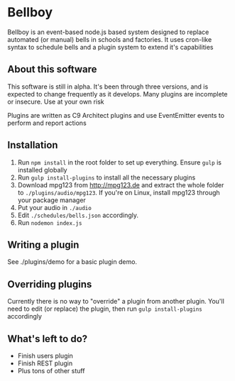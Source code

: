 # Bellboy
Bellboy is an event-based node.js based system designed to replace automated (or manual) bells in schools and factories. It uses cron-like syntax to schedule bells and a plugin system to extend it's capabilities

## About this software
This software is still in alpha. It's been through three versions, and is expected to change frequently as it develops. Many plugins are incomplete or insecure. Use at your own risk

Plugins are written as C9 Architect plugins and use EventEmitter events to perform and report actions

## Installation
1. Run `npm install` in the root folder to set up everything. Ensure `gulp` is installed globally
2. Run `gulp install-plugins` to install all the necessary plugins
3. Download mpg123 from http://mpg123.de and extract the whole folder to `./plugins/audio/mpg123`. If you're on Linux, install mpg123 through your package manager
4. Put your audio in `./audio`
5. Edit `./schedules/bells.json` accordingly.
6. Run `nodemon index.js`

## Writing a plugin
See ./plugins/demo for a basic plugin demo.

## Overriding plugins
Currently there is no way to "override" a plugin from another plugin. You'll need to edit (or replace) the plugin, then run `gulp install-plugins` accordingly

## What's left to do?
* Finish users plugin
* Finish REST plugin
* Plus tons of other stuff

